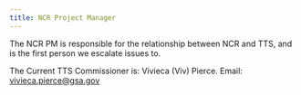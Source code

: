 ```yaml
---
title: NCR Project Manager
---
```


The NCR PM is responsible for the relationship between NCR and TTS, and is the first person we escalate issues to.

The Current TTS Commissioner is: Vivieca (Viv) Pierce. 
Email: vivieca.pierce@gsa.gov

